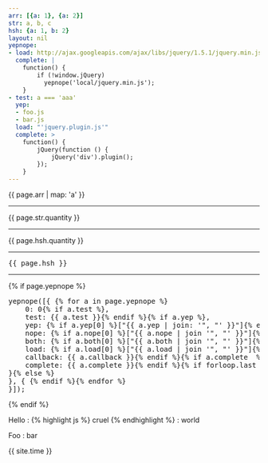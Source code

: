 ```yaml
---
arr: [{a: 1}, {a: 2}]
str: a, b, c
hsh: {a: 1, b: 2}
layout: nil
yepnope:
- load: http://ajax.googleapis.com/ajax/libs/jquery/1.5.1/jquery.min.js
  complete: |
    function() {
        if (!window.jQuery)
          yepnope('local/jquery.min.js');
    }
- test: a === 'aaa'
  yep:
  - foo.js
  - bar.js
  load: "'jquery.plugin.js'"
  complete: >
    function() {
        jQuery(function () {
            jQuery('div').plugin();
        });
    }
---
```


{{ page.arr | map: 'a' }}

---

{{ page.str.quantity }}

---

{{ page.hsh.quantity }}

---

<pre>{{ page.hsh }}</pre>

<hr>

{% if page.yepnope %}
<pre>
yepnope([{ {% for a in page.yepnope %}
    0: 0{% if a.test %},
    test: {{ a.test }}{% endif %}{% if a.yep %},
    yep: {% if a.yep[0] %}["{{ a.yep | join: '", "' }}"]{% else %}"{{ a.yep }}"{% endif %}{% endif %}{% if a.nope %},
    nope: {% if a.nope[0] %}["{{ a.nope | join '", "' }}"]{% else %}"{{ a.nope }}"{% endif %}{% endif %}{% if a.both  %},
    both: {% if a.both[0] %}["{{ a.both | join '", "' }}"]{% else %}"{{ a.both }}"{% endif %}{% endif %}{% if a.load  %},
    load: {% if a.load[0] %}["{{ a.load | join '", "' }}"]{% else %}"{{ a.load }}"{% endif %}{% endif %}{% if a.callback  %},
    callback: {{ a.callback }}{% endif %}{% if a.complete  %},
    complete: {{ a.complete }}{% endif %}{% if forloop.last %}
}{% else %}
}, { {% endif %}{% endfor %}
}]);
</pre>
{% endif %}

Hello
: {% highlight js %} cruel {% endhighlight %}
: world

Foo
: bar

{{ site.time }}